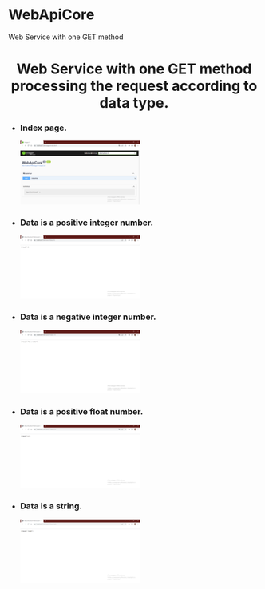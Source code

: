 # WebApiCore
 Web Service with one GET method
 <h1 align="center">
  Web Service with one GET method processing the request according to data type.
</h1>
<ul>
  <li>
    <h3>Index page.</h3>
    <p>
      <img src="https://github.com/NotGasaiYuno/WebApiCore/blob/main/Attachments/1.png" width="50%" />
    </p>
  </li>
  <li>
    <h3>Data is a positive integer number.</h3>
    <p>
      <img src="https://github.com/NotGasaiYuno/WebApiCore/blob/main/Attachments/2.png" width="50%" />
    </p>
  </li>
  <li>
    <h3>Data is a negative integer number.</h3>
    <p>
      <img src="https://github.com/NotGasaiYuno/WebApiCore/blob/main/Attachments/3.png" width="50%" />
    </p>
  </li>
  <li>
    <h3>Data is a positive float number.</h3>
    <p>
      <img src="https://github.com/NotGasaiYuno/WebApiCore/blob/main/Attachments/4.png" width="50%" />
    </p>
  </li>
  <li>
    <h3>Data is a string.</h3>
    <p>
      <img src="https://github.com/NotGasaiYuno/WebApiCore/blob/main/Attachments/5.png" width="50%" />
    </p>
  </li>
</ul>

